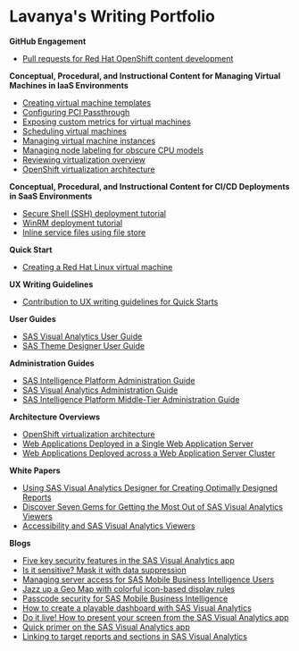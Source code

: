 <h1>Lavanya's Writing Portfolio</h1>

<b>GitHub Engagement</b>
  - [Pull requests for Red Hat OpenShift content development](https://github.com/lmandavi?tab=overview&from=2020-12-01&to=2020-12-31)

<b>Conceptual, Procedural, and Instructional Content for Managing Virtual Machines in IaaS Environments</b>

   - [Creating virtual machine templates](https://docs.openshift.com/container-platform/4.10/virt/vm_templates/virt-creating-vm-template.html)
   - [Configuring PCI Passthrough](https://docs.openshift.com/container-platform/4.10/virt/virtual_machines/advanced_vm_management/virt-configuring-pci-passthrough.html)
   - [Exposing custom metrics for virtual machines](https://docs.openshift.com/container-platform/4.10/virt/logging_events_monitoring/virt-exposing-custom-metrics-for-vms.html)
   - [Scheduling virtual machines](https://docs.openshift.com/container-platform/4.10/virt/virtual_machines/advanced_vm_management/virt-schedule-vms.html)
   - [Managing virtual machine instances](https://docs.openshift.com/container-platform/4.10/virt/virtual_machines/virt-manage-vmis.html)
   - [Managing node labeling for obscure CPU models](https://docs.openshift.com/container-platform/4.10/virt/node_maintenance/virt-managing-node-labeling-obsolete-cpu-models.html)
   - [Reviewing virtualization overview](https://docs.openshift.com/container-platform/4.10/virt/logging_events_monitoring/virt-reviewing-virtualization-overview.html)
   - [OpenShift virtualization architecture](https://docs.openshift.com/container-platform/4.12/virt/virt-architecture.html)


<b> Conceptual, Procedural, and Instructional Content for CI/CD Deployments in SaaS Environments</b>

   - [Secure Shell (SSH) deployment tutorial](https://developer.harness.io/docs/continuous-delivery/onboard-cd/cd-quickstarts/ssh-ng/)
   - [WinRM deployment tutorial](https://developer.harness.io/docs/continuous-delivery/onboard-cd/cd-quickstarts/win-rm-tutorial/)
   - [Inline service files using file store](https://developer.harness.io/docs/continuous-delivery/cd-services/cd-services-general/add-inline-manifests-using-file-store/)

<b>Quick Start</b>

  - [Creating a Red Hat Linux virtual machine](https://www.redhat.com/en/about/videos/demo-openshift-virtualization-quick-start-creating-rhel8-2steps)

<b>UX Writing Guidelines</b>

- [Contribution to UX writing guidelines for Quick Starts](https://www.patternfly.org/v4/extensions/quick-starts/design-guidelines/)

<b>User Guides</b>

- [SAS Visual Analytics User Guide](https://documentation.sas.com/doc/en/vacdc/7.5/vaov/titlepage.htm)
- [SAS Theme Designer User Guide](http://documentation.sas.com/doc/en/vacdc/7.5/themedesignug/titlepage.htm/)

<b>Administration Guides</b>

- [SAS Intelligence Platform Administration Guide](https://documentation.sas.com/doc/en/bicdc/9.4/biov/p1vqz3cyewpergn19se17cetvhb2.htm/)
- [SAS Visual Analytics Administration Guide](https://documentation.sas.com/doc/en/bicdc/9.4/vaag/titlepage.htm)
- [SAS Intelligence Platform Middle-Tier Administration Guide](https://documentation.sas.com/doc/en/bicdc/9.4/bimtag/titlepage.htm)

<b>Architecture Overviews</b>

- [OpenShift virtualization architecture](https://docs.openshift.com/container-platform/4.12/virt/virt-architecture.html)
- [Web Applications Deployed in a Single Web Application Server](https://documentation.sas.com/doc/en/bicdc/9.4/biov/n1tf7up2nnxvcyn10ihi8r63xobv.htm)
- [Web Applications Deployed across a Web Application Server Cluster](https://documentation.sas.com/doc/en/bicdc/9.4/bimtag/p0xqadgjuegzsnn173no8irg4ina.htm#p0fpgohyi5v6rvn1trx57gtkra1j)

<b>White Papers</b>

- [Using SAS Visual Analytics Designer for Creating Optimally Designed Reports](https://support.sas.com/resources/papers/proceedings16/SAS3802-2016.pdf)
- [Discover Seven Gems for Getting the Most Out of SAS Visual Analytics Viewers](https://www.sas.com/content/dam/SAS/support/en/sas-global-forum-proceedings/2019/3160-2019.pdf)
- [Accessibility and SAS Visual Analytics Viewers](https://www.mwsug.org/proceedings/2017/BI/MWSUG-2017-BI03-SAS.pdf)

<b>Blogs</b>

- [Five key security features in the SAS Visual Analytics app](https://blogs.sas.com/content/sgf/2019/05/06/five-key-security-features-in-the-sas-visual-analytics-app/)
- [Is it sensitive? Mask it with data suppression](https://blogs.sas.com/content/sgf/2018/03/02/is-it-sensitive-mask-it-with-data-suppression/)
- [Managing server access for SAS Mobile Business Intelligence Users](https://blogs.sas.com/content/sgf/2016/08/23/managing-server-access-for-sas-mobile-bi-users/)
- [Jazz up a Geo Map with colorful icon-based display rules](https://blogs.sas.com/content/sgf/2018/03/02/is-it-sensitive-mask-it-with-data-suppression/)
- [Passcode security for SAS Mobile Business Intelligence](https://blogs.sas.com/content/sgf/2016/08/08/passcode-security-for-sas-mobile-bi/)
- [How to create a playable dashboard with SAS Visual Analytics](https://blogs.sas.com/content/sgf/2018/12/03/how-to-create-a-playable-dashboard-with-sas-visual-analytics/)
- [Do it live! How to present your screen from the SAS Visual Analytics app](https://blogs.sas.com/content/sgf/2018/10/03/do-it-live-how-to-present-your-screen-from-the-sas-visual-analytics-app/)
- [Quick primer on the SAS Visual Analytics app](https://blogs.sas.com/content/sgf/2018/09/25/quick-primer-on-the-sas-visual-analytics-app/)
- [Linking to target reports and sections in SAS Visual Analytics](https://blogs.sas.com/content/sgf/2017/05/04/linking-to-target-reports-and-sections-in-sas-visual-analytics-7-4/)
